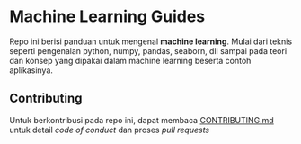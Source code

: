 # Machine Learning Guides

Repo ini berisi panduan untuk mengenal **machine learning**. Mulai dari
teknis seperti pengenalan python, numpy, pandas, seaborn, dll sampai pada teori
dan konsep yang dipakai dalam machine learning beserta contoh aplikasinya.

## Contributing

Untuk berkontribusi pada repo ini, dapat membaca
[CONTRIBUTING.md](CONTRIBUTING.md) untuk detail *code of conduct* dan proses
*pull requests*
